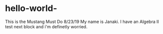# hello-world-
This is the Mustang Must Do 8/23/19
My name is Janaki. I have an Algebra II test next block and i'm definetly worried. 
